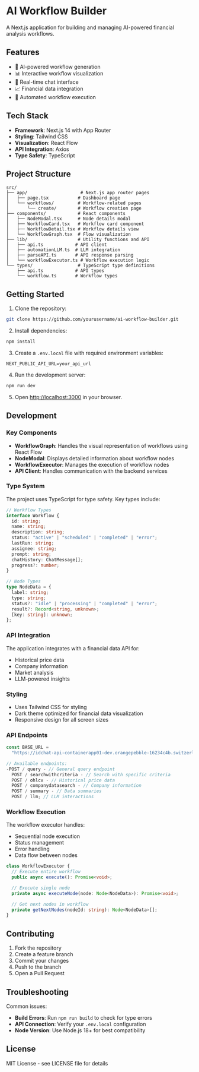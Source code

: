# AI Workflow Builder

A Next.js application for building and managing AI-powered financial analysis workflows.

## Features

- 🤖 AI-powered workflow generation
- 📊 Interactive workflow visualization
- 💬 Real-time chat interface
- 📈 Financial data integration
- 🔄 Automated workflow execution

## Tech Stack

- **Framework**: Next.js 14 with App Router
- **Styling**: Tailwind CSS
- **Visualization**: React Flow
- **API Integration**: Axios
- **Type Safety**: TypeScript

## Project Structure

```
src/
├── app/                    # Next.js app router pages
│   ├── page.tsx           # Dashboard page
│   └── workflows/         # Workflow-related pages
│       └── create/        # Workflow creation page
├── components/            # React components
│   ├── NodeModal.tsx      # Node details modal
│   ├── WorkflowCard.tsx   # Workflow card component
│   ├── WorkflowDetail.tsx # Workflow details view
│   └── WorkflowGraph.tsx  # Flow visualization
├── lib/                   # Utility functions and API
│   ├── api.ts            # API client
│   ├── automationLLM.ts  # LLM integration
│   ├── parseAPI.ts       # API response parsing
│   └── workflowExecutor.ts # Workflow execution logic
└── types/                 # TypeScript type definitions
    ├── api.ts            # API types
    └── workflow.ts       # Workflow types
```

## Getting Started

1. Clone the repository:

```bash
git clone https://github.com/yourusername/ai-workflow-builder.git
```

2. Install dependencies:

```bash
npm install
```

3. Create a `.env.local` file with required environment variables:

```env
NEXT_PUBLIC_API_URL=your_api_url
```

4. Run the development server:

```bash
npm run dev
```

5. Open [http://localhost:3000](http://localhost:3000) in your browser.

## Development

### Key Components

- **WorkflowGraph**: Handles the visual representation of workflows using React Flow
- **NodeModal**: Displays detailed information about workflow nodes
- **WorkflowExecutor**: Manages the execution of workflow nodes
- **API Client**: Handles communication with the backend services

### Type System

The project uses TypeScript for type safety. Key types include:

```typescript
// Workflow Types
interface Workflow {
  id: string;
  name: string;
  description: string;
  status: "active" | "scheduled" | "completed" | "error";
  lastRun: string;
  assignee: string;
  prompt: string;
  chatHistory: ChatMessage[];
  progress?: number;
}

// Node Types
type NodeData = {
  label: string;
  type: string;
  status?: "idle" | "processing" | "completed" | "error";
  result?: Record<string, unknown>;
  [key: string]: unknown;
};
```

### API Integration

The application integrates with a financial data API for:

- Historical price data
- Company information
- Market analysis
- LLM-powered insights

### Styling

- Uses Tailwind CSS for styling
- Dark theme optimized for financial data visualization
- Responsive design for all screen sizes

### API Endpoints

```typescript
const BASE_URL =
  "https://idchat-api-containerapp01-dev.orangepebble-16234c4b.switzerlandnorth.azurecontainerapps.io/";

// Available endpoints:
-POST / query - // General query endpoint
  POST / searchwithcriteria - // Search with specific criteria
  POST / ohlcv - // Historical price data
  POST / companydatasearch - // Company information
  POST / summary - // Data summaries
  POST / llm; // LLM interactions
```

### Workflow Execution

The workflow executor handles:

- Sequential node execution
- Status management
- Error handling
- Data flow between nodes

```typescript
class WorkflowExecutor {
  // Execute entire workflow
  public async execute(): Promise<void>;

  // Execute single node
  private async executeNode(node: Node<NodeData>): Promise<void>;

  // Get next nodes in workflow
  private getNextNodes(nodeId: string): Node<NodeData>[];
}
```

## Contributing

1. Fork the repository
2. Create a feature branch
3. Commit your changes
4. Push to the branch
5. Open a Pull Request

## Troubleshooting

Common issues:

- **Build Errors**: Run `npm run build` to check for type errors
- **API Connection**: Verify your `.env.local` configuration
- **Node Version**: Use Node.js 18+ for best compatibility

## License

MIT License - see LICENSE file for details
